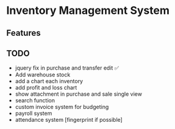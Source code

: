 # Inventory Management System

## Features

## TODO
* jquery fix in purchase and transfer edit ✅
* Add warehouse stock
* add a chart each inventory
* add profit and loss chart
* show attachment in purchase and sale single view
* search function
* custom invoice system for budgeting
* payroll system
* attendance system [fingerprint if possible]
